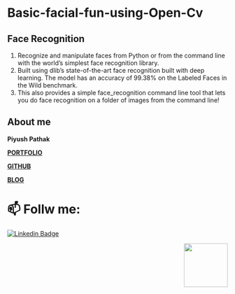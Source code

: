# Basic-facial-fun-using-Open-Cv

## Face Recognition
1. Recognize and manipulate faces from Python or from the command line with the world’s simplest face recognition library.
2. Built using dlib’s state-of-the-art face recognition built with deep learning. The model has an accuracy of 99.38% on the Labeled Faces in the Wild benchmark.
3. This also provides a simple face_recognition command line tool that lets you do face recognition on a folder of images from the command line!

## About me

**Piyush Pathak**

[**PORTFOLIO**](https://anirudhrapathak3.wixsite.com/piyush)

[**GITHUB**](https://github.com/piyushpathak03)

[**BLOG**](https://medium.com/@piyushpathak03)


# 📫 Follw me: 

[![Linkedin Badge](https://img.shields.io/badge/-PiyushPathak-blue?style=flat-square&logo=Linkedin&logoColor=white&link=https://www.linkedin.com/in/piyushpathak03/)](https://www.linkedin.com/in/piyushpathak03/)

<p  align="right"><img height="100" src = "https://media.giphy.com/media/l3URDstnIjBNY7rwLB/giphy.gif"></p>
